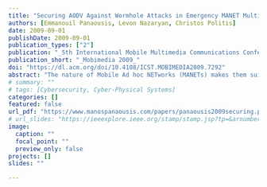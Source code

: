 ```yaml
---
title: "Securing AODV Against Wormhole Attacks in Emergency MANET Multimedia Communications"
authors: [Emmanouil Panaousis, Levon Nazaryan, Christos Politis]
date: 2009-09-01
publishDate: 2009-09-01
publication_types: ["2"]
publication: "_5th International Mobile Multimedia Communications Conference (Mobimedia 2009)_"
publication_short: "_Mobimedia 2009_"
doi: "https://dl.acm.org/doi/10.4108/ICST.MOBIMEDIA2009.7292"
abstract: "The nature of Mobile Ad hoc NETworks (MANETs) makes them suitable to be utilized in the context of an extreme emergency for all rescue teams. We use the term emergency MANETs (eMANETs) in order to describe Next Generation Networks (NGNs) which are deployed in emergency cases such as forest fires and terrorist attacks. Secure routing in MANETs is critical. Due to the absence of a central authority, intermediate nodes act as routers forwarding packets across a multihop path. A well known attack against the conventional operation of routing protocols such as the Ad hoc On-demand Distance Vector (AODV) routing protocol, is the wormhole attack. Secure routing in eMANETs is critical due to the fact that secure multimedia communications should be established among the devices of the recovery workers. In this paper we propose a novel routing mechanism called AODV-Wormhole Attack Detection Reaction AODV-WADR to defend eMANETs against wormhole attacks. Our simulations are carried out using the network simulator ns-2 and they show that AODV-WADR does not introduce high overhead, reducing significantly the amount of packet loss caused by malicious wormhole nodes. These are critical requirements for eMANETs where lightweight security mechanisms should be applied and malicious activities should be circumvented."
# summary: ""
# tags: [Cybersecurity, Cyber-Physical Systems]
categories: []
featured: false
url_pdf: "https://www.manospanaousis.com/papers/panaousis2009securing.pdf"
# url_slides: "https://ieeexplore.ieee.org/stamp/stamp.jsp?tp=&arnumber=8894107"
image:
  caption: ""
  focal_point: ""
  preview_only: false
projects: []
slides: ""

---
```

